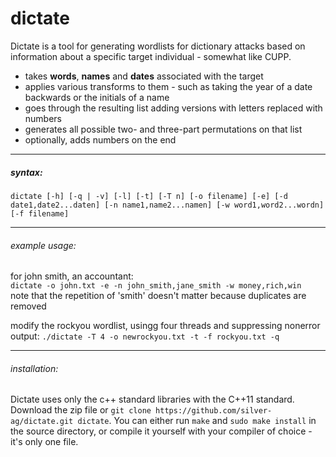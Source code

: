 # dictate

Dictate is a tool for generating wordlists for dictionary attacks based on information about a specific target individual - somewhat like CUPP.  
- takes **words**, **names** and **dates** associated with the target  
- applies various transforms to them - such as taking the year of a date backwards or the initials of a name  
- goes through the resulting list adding versions with letters replaced with numbers  
- generates all possible two- and three-part permutations on that list  
- optionally, adds numbers on the end  

---

##### syntax:
```
dictate [-h] [-q | -v] [-l] [-t] [-T n] [-o filename] [-e] [-d date1,date2...daten] [-n name1,name2...namen] [-w word1,word2...wordn] [-f filename]
```
---
###### example usage:  
for john smith, an accountant:  
`dictate -o john.txt -e -n john_smith,jane_smith -w money,rich,win`  
note that the repetition of 'smith' doesn't matter because duplicates are removed  

modify the rockyou wordlist, usingg four threads and suppressing nonerror output:
`./dictate -T 4 -o newrockyou.txt -t -f rockyou.txt -q`


---
###### installation:
Dictate uses only the c++ standard libraries with the C++11 standard.  
Download the zip file or `git clone https://github.com/silver-ag/dictate.git dictate`. You can either run `make` and `sudo make install` in the source directory, or compile it yourself with your compiler of choice - it's only one file.
